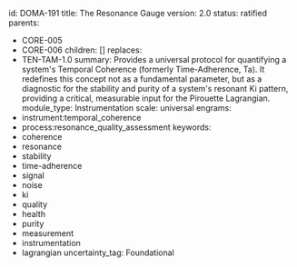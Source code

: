 id: DOMA-191
title: The Resonance Gauge
version: 2.0
status: ratified
parents:
- CORE-005
- CORE-006
children: []
replaces:
- TEN-TAM-1.0
summary: Provides a universal protocol for quantifying a system's Temporal Coherence
  (formerly Time-Adherence, Ta). It redefines this concept not as a fundamental parameter,
  but as a diagnostic for the stability and purity of a system's resonant Ki pattern,
  providing a critical, measurable input for the Pirouette Lagrangian.
module_type: Instrumentation
scale: universal
engrams:
- instrument:temporal_coherence
- process:resonance_quality_assessment
keywords:
- coherence
- resonance
- stability
- time-adherence
- signal
- noise
- ki
- quality
- health
- purity
- measurement
- instrumentation
- lagrangian
uncertainty_tag: Foundational